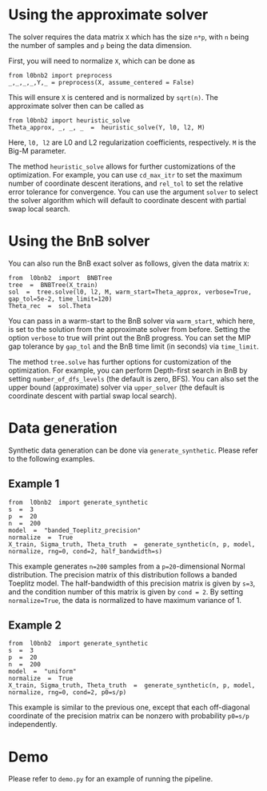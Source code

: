 # Using the approximate solver

The solver requires the data matrix `X` which has the size `n*p`, with `n` being the number of samples and `p` being the data dimension.

First, you will need to normalize `X`, which can be done as

```
from l0bnb2 import preprocess
_,_,_,_,Y,_ = preprocess(X, assume_centered = False)
```
This will ensure `X` is centered and is normalized by `sqrt(n)`.  The approximate solver then can be called as
```
from l0bnb2 import heuristic_solve
Theta_approx, _, _, _  =  heuristic_solve(Y, l0, l2, M)
```
Here, `l0, l2` are L0 and L2 regularization coefficients, respectively. `M` is the Big-M parameter.

The method `heuristic_solve` allows for further customizations of the optimization. For example, you can use `cd_max_itr` to set the maximum number of coordinate descent iterations, and `rel_tol` to set the relative error tolerance for convergence. You can use the argument `solver` to select the solver algorithm which will default to coordinate descent with partial swap local search.

# Using the BnB solver

You can also run the BnB exact solver as follows, given the data matrix `X`:

```
from  l0bnb2  import  BNBTree
tree  =  BNBTree(X_train)
sol  =  tree.solve(l0, l2, M, warm_start=Theta_approx, verbose=True, gap_tol=5e-2, time_limit=120)
Theta_rec  =  sol.Theta
```

You can pass in a warm-start to the BnB solver via `warm_start`, which here, is set to the solution from the approximate solver from before. Setting the option `verbose` to true will print out the BnB progress. You can set the MIP gap tolerance by `gap_tol` and the BnB time limit (in seconds) via `time_limit`. 

The method `tree.solve` has further options for customization of the optimization. For example, you can perform Depth-first search in BnB by setting `number_of_dfs_levels`  (the default is zero, BFS). You can also set the upper bound (approximate) solver via `upper_solver` (the default is coordinate descent with partial swap local search). 

# Data generation

Synthetic data generation can be done via `generate_synthetic`.  Please refer to the following examples.

## Example 1

```
from  l0bnb2  import generate_synthetic
s  =  3
p  =  20  
n  =  200  
model  =  "banded_Toeplitz_precision"  
normalize  =  True
X_train, Sigma_truth, Theta_truth  =  generate_synthetic(n, p, model, normalize, rng=0, cond=2, half_bandwidth=s)
```
This example generates `n=200` samples from a `p=20`-dimensional Normal distribution. The precision matrix of this distribution follows a banded Toeplitz model.  The half-bandwidth of this precision matrix is given by `s=3`, and the condition number of this matrix is given by `cond = 2`.  By setting `normalize=True`, the data is normalized to have maximum variance of 1. 

## Example 2

```
from  l0bnb2  import generate_synthetic
s  =  3
p  =  20  
n  =  200  
model  =  "uniform"  
normalize  =  True
X_train, Sigma_truth, Theta_truth  =  generate_synthetic(n, p, model, normalize, rng=0, cond=2, p0=s/p)
```
This example is similar to the previous one, except that each off-diagonal coordinate of the precision matrix can be nonzero with probability `p0=s/p` independently.

# Demo
Please refer to `demo.py` for an example of running the pipeline.